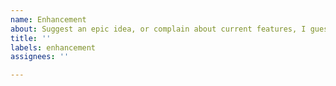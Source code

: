 ```yaml
---
name: Enhancement
about: Suggest an epic idea, or complain about current features, I guess.
title: ''
labels: enhancement
assignees: ''

---
```



